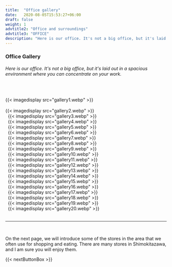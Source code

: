 ```yaml
---
title:  "Office gallery"
date:   2020-08-05T15:53:27+06:00
draft: false
weight: 1
advtitle2: "Office and surroundings"
advtitle3: "OFFICE"
description: "Here is our office. It's not a big office, but it's laid out in a spacious environment where you can concentrate on your work."
---
```

### **Office Gallery**

###### Here is our office. It's not a big office, but it's laid out in a spacious environment where you can concentrate on your work.
&nbsp;

{{< imagedisplay src="gallery1.webp" >}}       
&nbsp;  
{{< imagedisplay src="gallery2.webp" >}}   
&nbsp;
{{< imagedisplay src="gallery3.webp" >}}   
&nbsp;
{{< imagedisplay src="gallery4.webp" >}}   
&nbsp;
{{< imagedisplay src="gallery5.webp" >}}   
&nbsp;
{{< imagedisplay src="gallery6.webp" >}}   
&nbsp;
{{< imagedisplay src="gallery7.webp" >}}   
&nbsp;
{{< imagedisplay src="gallery8.webp" >}}   
&nbsp;
{{< imagedisplay src="gallery9.webp" >}}   
&nbsp;
{{< imagedisplay src="gallery10.webp" >}}  
&nbsp;
{{< imagedisplay src="gallery11.webp" >}}   
&nbsp;
{{< imagedisplay src="gallery12.webp" >}}   
&nbsp;
{{< imagedisplay src="gallery13.webp" >}}   
&nbsp;
{{< imagedisplay src="gallery14.webp" >}}   
&nbsp;
{{< imagedisplay src="gallery15.webp" >}}    
&nbsp;
{{< imagedisplay src="gallery16.webp" >}}    
&nbsp;
{{< imagedisplay src="gallery17.webp" >}}    
&nbsp;
{{< imagedisplay src="gallery18.webp" >}}   
&nbsp;
{{< imagedisplay src="gallery19.webp" >}}   
&nbsp;
{{< imagedisplay src="gallery20.webp" >}}   
&nbsp;

----
&nbsp; 

On the next page, we will introduce some of the stores in the area that we often use for shopping and eating. There are many stores in Shimokitazawa, and I am sure you will enjoy them.

{{< nextButtonBox >}}
